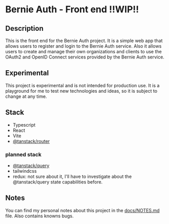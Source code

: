 # Bernie Auth - Front end **!!WIP!!**

## Description

This is the front end for the Bernie Auth project. It is a simple web app that allows users to register and login to the Bernie Auth service.
Also it allows users to create and manage their own organizations and clients to use the OAuth2 and OpenID Connect services provided by the Bernie Auth service.

## Experimental

This project is experimental and is not intended for production use. It is a playground for me to test new technologies and ideas, so it is subject to change at any time.

## Stack

- Typescript
- React
- Vite
- [@tanstack/router](https://tanstack.com/)

### planned stack

- [@tanstack/query](https://tanstack.com/query/latest)
- tailwindcss
- redux: not sure about it, I'll have to investigate about the @tanstack/query state capabilities before.

## Notes

You can find my personal notes about this project in the [docs/NOTES.md](docs/NOTES.md) file. Also contains knowns bugs.
